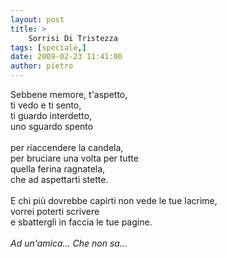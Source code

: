 ```yaml
---
layout: post
title: >
    Sorrisi Di Tristezza
tags: [speciale,]
date: 2009-02-23 11:41:00
author: pietro
---
```

Sebbene memore, t'aspetto,<br/>ti vedo e ti sento,<br/>ti guardo interdetto,<br/>uno sguardo spento<br/><br/>per riaccendere la candela,<br/>per bruciare una volta per tutte<br/>quella ferina ragnatela,<br/>che ad aspettarti stette.<br/><br/>E chi più dovrebbe capirti non vede le tue lacrime,<br/>vorrei poterti scrivere<br/>e sbattergli in faccia le tue pagine.<br/><br/><span style="font-style: italic">Ad un'amica... Che non sa...</span>
